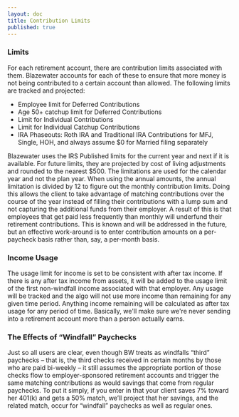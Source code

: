 ```yaml
---
layout: doc
title: Contribution Limits
published: true
---
```


### Limits
 
For each retirement account, there are contribution limits associated with them. Blazewater accounts for each of these to ensure that more money is not being contributed to a certain account than allowed. 
The following limits are tracked and projected:
- Employee limit for Deferred Contributions
- Age 50+ catchup limit for Deferred Contributions
- Limit for Individual Contributions
- Limit for Individual Catchup Contributions
- IRA Phaseouts: Roth IRA and Traditional IRA Contributions for MFJ, Single, HOH, and always assume $0 for Married filing separately

Blazewater uses the IRS Published limits for the current year and next if it is available. For future limits, they are projected by cost of living adjustments and rounded to the nearest $500. The limitations are used for the calendar year and not the plan year.
When using the annual amounts, the annual limitation is divided by 12 to figure out the monthly contribution limits. Doing this allows the client to take advantage of matching contributions over the course of the year instead of filling their contributions with a lump sum and not capturing the additional funds from their employer.  A result of this is that employees that get paid less frequently than monthly will underfund their retirement contributions. This is known and will be addressed in the future, but an effective work-around is to enter contribution amounts on a per-paycheck basis rather than, say, a per-month basis.

### Income Usage
 
The usage limit for income is set to be consistent with after tax income. If there is any after tax income from assets, it will be added to the usage limit of the first non-windfall income associated with that employer. Any usage will be tracked and the algo will not use more income than remaining for any given time period. Anything income remaining will be calculated as after tax usage for any period of time. Basically, we'll make sure we're never sending into a retirement account more than a person actually earns.
 
 
### The Effects of “Windfall” Paychecks
 
Just so all users are clear, even though BW treats as windfalls “third” paychecks – that is, the third checks received in certain months by those who are paid bi-weekly – it still assumes the appropriate portion of those checks flow to employer-sponsored retirement accounts and trigger the same matching contributions as would savings that come from regular paychecks. To put it simply, if you enter in that your client saves 7% toward her 401(k) and gets a 50% match, we’ll project that her savings, and the related match, occur for “windfall” paychecks as well as regular ones.
